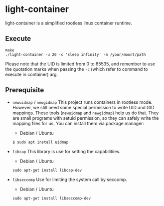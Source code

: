 # light-container
light-container is a simplified rootless linux container runtime.

## Execute
```
make
./light-container -u 20 -c 'sleep infinity' -m /your/mount/path
```
Please note that the UID is limited from 0 to 65535, and remember to use the quotation marks when passing the `-c` (which refer to command to execute in container) arg.

## Prerequisite
* `newuidmap` / `newgidmap`
This project runs containers in rootless mode. However, we still need some special permission to write UID and GID mappings.
These tools (`newuidmap` and `newgidmap`) help us do that. They are small programs with setuid permission, so they can safely write the mapping files for us. You can install them via package manager:

    * Debian / Ubuntu
    ```
    $ sudo apt install uidmap
    ```

* `libcap`
This library is use for setting the capabilitiies.

    * Debian / Ubuntu
    ```
    sudo apt-get install libcap-dev
    ```

* `libseccomp`
Use for limiting the system call by seccomp.
    * Debian / Ubuntu
    ```
    sudo apt-get install libseccomp-dev
    ```